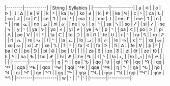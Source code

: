 |--------|-----------|
| String | Syllabics |
|--------|-----------|
| a      | ᐊ         |
| o      | ᐅ         |
| i      | ᐃ         |
| e      | ᐁ         |
| k      | ᒃ         |
| ka     | ᑲ         |
| ko     | ᑯ         |
| ki     | ᑭ         |
| ke     | ᑫ         |
| c      | ᒡ         |
| ca     | ᒐ         |
| co     | ᒍ         |
| ci     | ᒋ         |
| ce     | ᒉ         |
| m      | ᒻ         |
| ma     | ᒪ         |
| mo     | ᒧ         |
| mi     | ᒥ         |
| me     | ᒣ         |
| n      | ᓐ         |
| na     | ᓇ         |
| no     | ᓄ         |
| ni     | ᓂ         |
| ne     | ᓀ         |
| s      | ᔅ         |
| sa     | ᓴ         |
| so     | ᓱ         |
| si     | ᓯ         |
| se     | ᓭ         |
| y      | ᔾ         |
| ya     | ᔭ         |
| yo     | ᔪ         |
| yi     | ᔨ         |
| ye     | ᔦ         |
| p      | ᑉ         |
| pa     | ᐸ         |
| po     | ᐳ         |
| pi     | ᐱ         |
| pe     | ᐯ         |
| t      | ᑦ         |
| ta     | ᑕ         |
| to     | ᑐ         |
| ti     | ᑎ         |
| te     | ᑌ         |
| r      | ᕐ         |
| ra     | ᕋ         |
| ro     | ᕈ         |
| ri     | ᕆ         |
| re     | ᕃ         |
| l      | ᓪ         |
| la     | ᓚ         |
| lo     | ᓗ         |
| li     | ᓕ         |
| le     | ᓓ         |
| x      | ᔥ         |
| xa     | ᔕ         |
| xo     | ᔓ         |
| xi     | ᔑ         |
| xe     | ᔐ         |
| f      | ᕝ         |
| fa     | ᕙ         |
| fo     | ᕗ         |
| fi     | ᕕ         |
| fe     | ᕓ         |
| þ      | ᕪ         |
| þa     | ᕦ         |
| þo     | ᕤ         |
| þi     | ᕠ         |
| þe     | ᕞ         |
|        |           |
| za     | ᘔ         |
| zo     | ᘕ         |
| zi     | ᘛ         |
| ze     | ᘚ         |
| h      | ᕻ         |
| ha     | ᕹ         |
| ho     | ᕷ         |
| hi     | ᕵ         |
| he     | ᕴ         |
| ł      | ᖦ         |
| ła     | ᖤ         |
| ło     | ᖢ         |
| łi     | ᖠ         |
|        |           |
|--------|-----------|
| q      | ᖅ         |
| qa     | ᖃ         |
| qo     | ᖁ         |
| qi     | ᕿ         |
| qe     | ᙯ         |
| qq     | ᖅᒃ        |
| qqa    | ᖅᑲ        |
| qqo    | ᖅᑯ        |
| qqi    | ᖅᑭ        |
| qqe    | ᖅᑫ        |
| ŋ      | ᖕ         |
| ŋa     | ᖓ         |
| ŋo     | ᖑ         |
| ŋi     | ᖏ         |
| ŋe     | ᖕᒉ        |
| ŋŋ     | ᖖ         |
| ŋŋa    | ᙵ         |
| ŋŋo    | ᙳ         |
| ŋŋi    | ᙱ         |
| ŋŋe    | ᙰ         |
|--------|-----------|
| w      | ᐤ         |
| '      | ᑊ         |
|--------|-----------|
